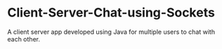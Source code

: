 # Client-Server-Chat-using-Sockets
A client server app developed using Java for multiple users to chat with each other.
